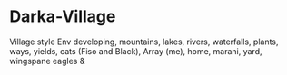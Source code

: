 # Darka-Village
Village style Env developing, mountains, lakes, rivers, waterfalls, plants, ways, yields, cats (Fiso and Black), Array (me), home, marani, yard, wingspane eagles &amp;
